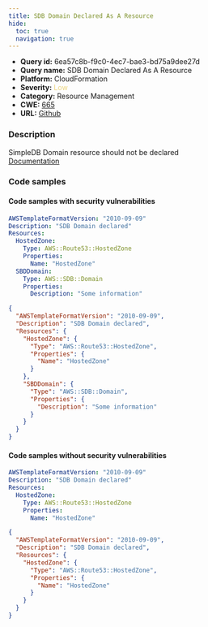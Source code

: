 ```yaml
---
title: SDB Domain Declared As A Resource
hide:
  toc: true
  navigation: true
---
```


<style>
  .highlight .hll {
    background-color: #ff171742;
  }
  .md-content {
    max-width: 1100px;
    margin: 0 auto;
  }
</style>

-   **Query id:** 6ea57c8b-f9c0-4ec7-bae3-bd75a9dee27d
-   **Query name:** SDB Domain Declared As A Resource
-   **Platform:** CloudFormation
-   **Severity:** <span style="color:#edd57e">Low</span>
-   **Category:** Resource Management
-   **CWE:** <a href="https://cwe.mitre.org/data/definitions/665.html" onclick="newWindowOpenerSafe(event, 'https://cwe.mitre.org/data/definitions/665.html')">665</a>
-   **URL:** [Github](https://github.com/Checkmarx/kics/tree/master/assets/queries/cloudFormation/aws/sdb_domain_declared_as_a_resource)

### Description
SimpleDB Domain resource should not be declared<br>
[Documentation](https://docs.aws.amazon.com/AWSCloudFormation/latest/UserGuide/aws-properties-simpledb.html)

### Code samples
#### Code samples with security vulnerabilities
```yaml title="Positive test num. 1 - yaml file" hl_lines="8"
AWSTemplateFormatVersion: "2010-09-09"
Description: "SDB Domain declared"
Resources:
  HostedZone:
    Type: AWS::Route53::HostedZone
    Properties:
      Name: "HostedZone"
  SBDDomain:
    Type: AWS::SDB::Domain
    Properties:
      Description: "Some information"

```
```json title="Positive test num. 2 - json file" hl_lines="11"
{
  "AWSTemplateFormatVersion": "2010-09-09",
  "Description": "SDB Domain declared",
  "Resources": {
    "HostedZone": {
      "Type": "AWS::Route53::HostedZone",
      "Properties": {
        "Name": "HostedZone"
      }
    },
    "SBDDomain": {
      "Type": "AWS::SDB::Domain",
      "Properties": {
        "Description": "Some information"
      }
    }
  }
}

```


#### Code samples without security vulnerabilities
```yaml title="Negative test num. 1 - yaml file"
AWSTemplateFormatVersion: "2010-09-09"
Description: "SDB Domain declared"
Resources:
  HostedZone:
    Type: AWS::Route53::HostedZone
    Properties:
      Name: "HostedZone"

```
```json title="Negative test num. 2 - json file"
{
  "AWSTemplateFormatVersion": "2010-09-09",
  "Description": "SDB Domain declared",
  "Resources": {
    "HostedZone": {
      "Type": "AWS::Route53::HostedZone",
      "Properties": {
        "Name": "HostedZone"
      }
    }
  }
}

```
